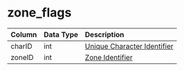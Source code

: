 # zone_flags

| Column | Data Type | Description |
| :--- | :--- | :--- |
| charID | int | [Unique Character Identifier](../../../schema/characters/character_data) |
| zoneID | int | [Zone Identifier](../../../../categories/zones/zone-list) |

